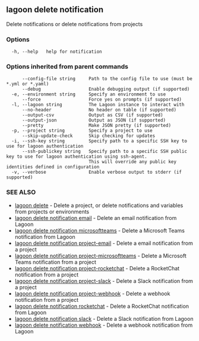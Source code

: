 ## lagoon delete notification

Delete notifications or delete notifications from projects

### Options

```
  -h, --help   help for notification
```

### Options inherited from parent commands

```
      --config-file string     Path to the config file to use (must be *.yml or *.yaml)
      --debug                  Enable debugging output (if supported)
  -e, --environment string     Specify an environment to use
      --force                  Force yes on prompts (if supported)
  -l, --lagoon string          The Lagoon instance to interact with
      --no-header              No header on table (if supported)
      --output-csv             Output as CSV (if supported)
      --output-json            Output as JSON (if supported)
      --pretty                 Make JSON pretty (if supported)
  -p, --project string         Specify a project to use
      --skip-update-check      Skip checking for updates
  -i, --ssh-key string         Specify path to a specific SSH key to use for lagoon authentication
      --ssh-publickey string   Specify path to a specific SSH public key to use for lagoon authentication using ssh-agent.
                               This will override any public key identities defined in configuration
  -v, --verbose                Enable verbose output to stderr (if supported)
```

### SEE ALSO

* [lagoon delete](lagoon_delete.md)	 - Delete a project, or delete notifications and variables from projects or environments
* [lagoon delete notification email](lagoon_delete_notification_email.md)	 - Delete an email notification from Lagoon
* [lagoon delete notification microsoftteams](lagoon_delete_notification_microsoftteams.md)	 - Delete a Microsoft Teams notification from Lagoon
* [lagoon delete notification project-email](lagoon_delete_notification_project-email.md)	 - Delete a email notification from a project
* [lagoon delete notification project-microsoftteams](lagoon_delete_notification_project-microsoftteams.md)	 - Delete a Microsoft Teams notification from a project
* [lagoon delete notification project-rocketchat](lagoon_delete_notification_project-rocketchat.md)	 - Delete a RocketChat notification from a project
* [lagoon delete notification project-slack](lagoon_delete_notification_project-slack.md)	 - Delete a Slack notification from a project
* [lagoon delete notification project-webhook](lagoon_delete_notification_project-webhook.md)	 - Delete a webhook notification from a project
* [lagoon delete notification rocketchat](lagoon_delete_notification_rocketchat.md)	 - Delete a RocketChat notification from Lagoon
* [lagoon delete notification slack](lagoon_delete_notification_slack.md)	 - Delete a Slack notification from Lagoon
* [lagoon delete notification webhook](lagoon_delete_notification_webhook.md)	 - Delete a webhook notification from Lagoon

